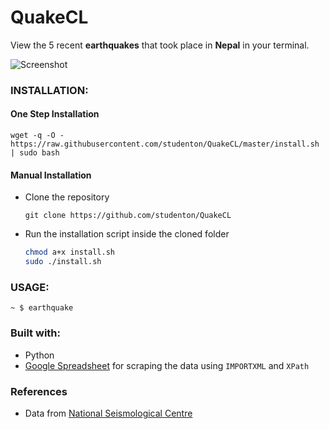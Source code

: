 # QuakeCL
View the 5 recent **earthquakes** that took place in **Nepal** in your terminal.

![Screenshot](https://1.bp.blogspot.com/-VqSshLgpYUs/V8MZTsR7fPI/AAAAAAAACxc/_XiZkz2tlgsqjh0veID2elAYZWxzaAwxQCLcB/s1600/Screenshot%2Bfrom%2B2016-08-28%2B22%253A31%253A38.png)

### INSTALLATION:
#### One Step Installation
```
wget -q -O - https://raw.githubusercontent.com/studenton/QuakeCL/master/install.sh | sudo bash
```

#### Manual Installation
- Clone the repository
     
     ```git clone https://github.com/studenton/QuakeCL```

- Run the installation script inside the cloned folder
     ```bash
     chmod a+x install.sh
     sudo ./install.sh
     ```
     
### USAGE:
    ~ $ earthquake 

### Built with:
 * Python
 * [Google Spreadsheet](https://docs.google.com/spreadsheets/d/1eeIOB58Dn5qRNWTySqrL35U8xY3JjZ7yhg5Dpxvbz8s/edit) for scraping the data using `IMPORTXML` and `XPath`


### References
 * Data from [National Seismological Centre](http://www.seismonepal.gov.np)
